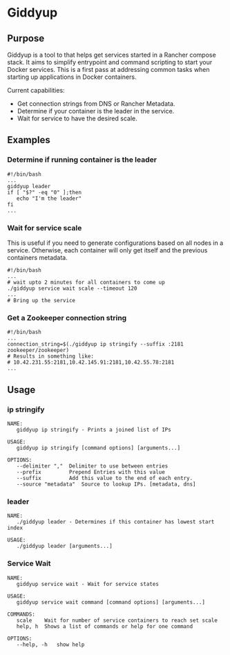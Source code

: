 # Giddyup

##  Purpose

Giddyup is a tool to that helps get services started in a Rancher compose stack. It aims to simplify entrypoint and command scripting to start your Docker services. This is a first pass at addressing common tasks when starting up applications in Docker containers.

Current capabilities:
 * Get connection strings from DNS or Rancher Metadata.
 * Determine if your container is the leader in the service.
 * Wait for service to have the desired scale.


## Examples

### Determine if running container is the leader

```
#!/bin/bash
...
giddyup leader
if [ "$?" -eq "0" ];then
   echo "I'm the leader"
fi
...
```

### Wait for service scale
This is useful if you need to generate configurations based on all nodes in a service. Otherwise, each container will only get itself and the previous containers metadata.

```
#!/bin/bash
...
# wait upto 2 minutes for all containers to come up
./giddyup service wait scale --timeout 120
...
# Bring up the service
```

### Get a Zookeeper connection string

```
#!/bin/bash
...
connection_string=$(./giddyup ip stringify --suffix :2181 zookeeper/zookeeper)
# Results in something like:
# 10.42.231.55:2181,10.42.145.91:2181,10.42.55.78:2181
...
```

## Usage

### ip stringify
```
NAME:
   giddyup ip stringify - Prints a joined list of IPs

USAGE:
   giddyup ip stringify [command options] [arguments...]

OPTIONS:
   --delimiter ","	Delimiter to use between entries
   --prefix 		Prepend Entries with this value
   --suffix 		Add this value to the end of each entry.
   --source "metadata"	Source to lookup IPs. [metadata, dns]

```

### leader

```
NAME:
   ./giddyup leader - Determines if this container has lowest start index

USAGE:
   ./giddyup leader [arguments...]
```

### Service Wait

```
NAME:
   giddyup service wait - Wait for service states

USAGE:
   giddyup service wait command [command options] [arguments...]

COMMANDS:
   scale	Wait for number of service containers to reach set scale
   help, h	Shows a list of commands or help for one command

OPTIONS:
   --help, -h	show help
```